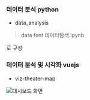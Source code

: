 ### 데이터 분석 python
- data_analysis
> data
> font
> 데이터탐색.ipynb

로 구성


### 데이터 분석 및 시각화 vuejs
- viz-theater-map


![대시보드 화면]('./sample.png)
